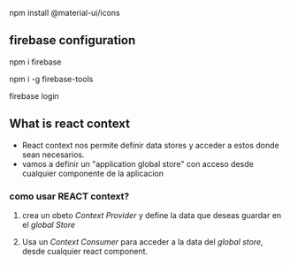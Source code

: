 npm install @material-ui/icons

## firebase configuration

npm i firebase

npm i -g firebase-tools

firebase login

## What is react context 

* React context nos permite definir data stores y acceder a estos donde sean necesarios.
* vamos a definir un "application global store" con acceso desde cualquier componente de la aplicacion

### como usar REACT context?
1. crea un obeto *Context Provider* y define la data que deseas guardar en el *global Store*

2. Usa un *Context Consumer* para acceder a la data del *global store*, desde cualquier react component. 